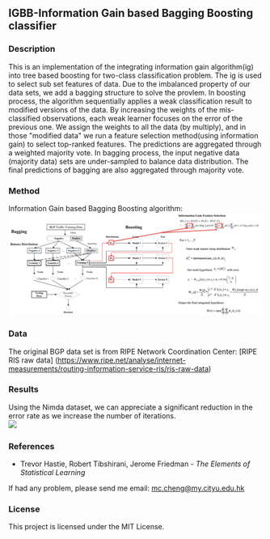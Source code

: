 
## IGBB-Information Gain based Bagging Boosting classifier

### Description

This is an implementation of the integrating information gain algorithm(ig) into tree based boosting for two-class classification problem. 
The ig is used to select sub set features of data. Due to the imbalanced property of our data sets, we add a bagging structure to solve the provlem.
In boosting process, the algorithm sequentially applies a weak classification result to modified versions of the data. By increasing the weights of 
the mis-classified observations, each weak learner focuses on the error of the previous one. We assign the weights to all the data (by multiply), 
and in those "modified data" we run a feature selection method(using information gain) to select top-ranked features. The predictions are aggregated 
through a weighted majority vote. In bagging process, the input negative data (majority data) sets are under-sampled to balance data distribution.
The final predictions  of bagging are also aggregated through majority vote.

### Method 
Information Gain based Bagging Boosting algorithm:<br />
<img src="https://github.com/designer357/IGBB/blob/master/images/igbb.png"> <br />
### Data 
The original BGP data set is from RIPE Network Coordination Center: [RIPE RIS raw data] (https://www.ripe.net/analyse/internet-measurements/routing-information-service-ris/ris-raw-data)  
### Results
Using the Nimda dataset, we can appreciate a significant reduction in the error rate as we increase the number of iterations. <br />
<img src="https://github.com/jaimeps/adaboost-implementation/blob/master/images/error_rate.png" width="500"> <br />


### References
- Trevor Hastie, Robert Tibshirani, Jerome Friedman - *The Elements of Statistical Learning*


If had any problem, please send me email: mc.cheng@my.cityu.edu.hk
### License
This project is licensed under the MIT License.